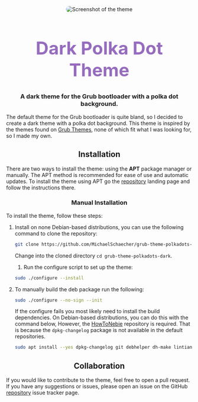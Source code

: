 <div align="center">
  <image
    src="Screenshot.png"
    alt="Screenshot of the theme"
    style="max-width: 50%; height: auto; border-radius: 10px;"
    >
  <h1
    style="font-size: 3rem; font-weight: bold; color: rgb(150, 108, 190);"
    >
    Dark Polka Dot Theme
  </h1>
  <h3>
    A dark theme for the Grub bootloader with a polka dot background.
  </h3>
</div>

  The default theme for the Grub bootloader is quite bland, so I decided to create a dark theme with a polka dot background. This theme is inspired by the themes found on [Grub Themes](https://www.gnome-look.org/browse?cat=109&ord=latest), none of which fit what I was looking for, so I made my own.

<div align="center">
  <h2>Installation</h2>
</div>

There are two ways to install the theme: using the **APT** package manager or manually. The APT method is recommended for ease of use and automatic updates. To install the theme using APT go the [repository](https://repository.howtonebie.com) landing page and follow the instructions there.

<div align="center">
  <h3>Manual Installation</h3>
</div>

To install the theme, follow these steps:

1. Install on none Debian-based distributions, you can use the following command to clone the repository:

    ```bash
    git clone https://github.com/MichaelSchaecher/grub-theme-polkadots-dark.git
    ```

   Change into the cloned directory `cd grub-theme-polkadots-dark`.

   1. Run the configure script to set up the theme:

    ```bash
    sudo ./configure --install
    ```

2. To manually build the deb package run the following:

    ```bash
    sudo ./configure --no-sign --init
    ```

    If the configure fails you most likely need to install the build dependencies. On Debian-based distributions, you can do this with the command below, However, the [HowToNebie](https://repository.howtonebie.com) repository is required. That is because the `dpkg-changelog` package is not available in the default repositories.

    ```bash
    sudo apt install --yes dpkg-changelog git debhelper dh-make lintian
    ```

<div align="center">
  <h2>Collaboration</h2>
</div>

If you would like to contribute to the theme, feel free to open a pull request. If you have any suggestions or issues, please open an issue on the GitHub [repository](https://github.com/MichaelSchaecher/grub-theme-polkadots-dark/issues) issue tracker page.
